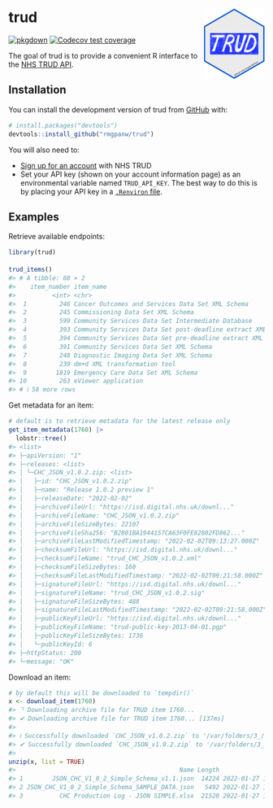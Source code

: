 
<!-- README.md is generated from README.Rmd. Please edit that file -->

# trud <a href="https://rmgpanw.github.io/trud/"><img src="man/figures/logo.png" align="right" height="138"/></a>

<!-- badges: start -->

[![pkgdown](https://github.com/rmgpanw/trud/actions/workflows/pkgdown.yaml/badge.svg)](https://github.com/rmgpanw/trud/actions/workflows/pkgdown.yaml) [![Codecov test
coverage](https://codecov.io/gh/rmgpanw/trud/branch/main/graph/badge.svg)](https://app.codecov.io/gh/rmgpanw/trud?branch=main)

<!-- badges: end -->

The goal of trud is to provide a convenient R interface to the [NHS TRUD
API](https://isd.digital.nhs.uk/trud/users/guest/filters/0/api).

## Installation

You can install the development version of trud from
[GitHub](https://github.com/) with:

``` r
# install.packages("devtools")
devtools::install_github("rmgpanw/trud")
```

You will also need to:

- [Sign up for an
  account](https://isd.digital.nhs.uk/trud/users/guest/filters/0/account/form)
  with NHS TRUD
- Set your API key (shown on your account information page) as an
  environmental variable named `TRUD_API_KEY`. The best way to do this
  is by placing your API key in a [`.Renviron`
  file](https://rstats.wtf/r-startup.html#renviron).

## Examples

Retrieve available endpoints:

``` r
library(trud)

trud_items()
#> # A tibble: 68 × 2
#>    item_number item_name                                                   
#>          <int> <chr>                                                       
#>  1         246 Cancer Outcomes and Services Data Set XML Schema            
#>  2         245 Commissioning Data Set XML Schema                           
#>  3         599 Community Services Data Set Intermediate Database           
#>  4         393 Community Services Data Set post-deadline extract XML Schema
#>  5         394 Community Services Data Set pre-deadline extract XML Schema 
#>  6         391 Community Services Data Set XML Schema                      
#>  7         248 Diagnostic Imaging Data Set XML Schema                      
#>  8         239 dm+d XML transformation tool                                
#>  9        1819 Emergency Care Data Set XML Schema                          
#> 10         263 eViewer application                                         
#> # ℹ 58 more rows
```

Get metadata for an item:

``` r
# default is to retrieve metadata for the latest release only
get_item_metadata(1760) |>
  lobstr::tree()
#> <list>
#> ├─apiVersion: "1"
#> ├─releases: <list>
#> │ └─CHC_JSON_v1.0.2.zip: <list>
#> │   ├─id: "CHC_JSON_v1.0.2.zip"
#> │   ├─name: "Release 1.0.2 preview 1"
#> │   ├─releaseDate: "2022-02-02"
#> │   ├─archiveFileUrl: "https://isd.digital.nhs.uk/downl..."
#> │   ├─archiveFileName: "CHC_JSON_v1.0.2.zip"
#> │   ├─archiveFileSizeBytes: 22107
#> │   ├─archiveFileSha256: "B2801BA1944157CA63F0FE82802FD862..."
#> │   ├─archiveFileLastModifiedTimestamp: "2022-02-02T09:13:27.000Z"
#> │   ├─checksumFileUrl: "https://isd.digital.nhs.uk/downl..."
#> │   ├─checksumFileName: "trud_CHC_JSON_v1.0.2.xml"
#> │   ├─checksumFileSizeBytes: 160
#> │   ├─checksumFileLastModifiedTimestamp: "2022-02-02T09:21:58.000Z"
#> │   ├─signatureFileUrl: "https://isd.digital.nhs.uk/downl..."
#> │   ├─signatureFileName: "trud_CHC_JSON_v1.0.2.sig"
#> │   ├─signatureFileSizeBytes: 488
#> │   ├─signatureFileLastModifiedTimestamp: "2022-02-02T09:21:58.000Z"
#> │   ├─publicKeyFileUrl: "https://isd.digital.nhs.uk/downl..."
#> │   ├─publicKeyFileName: "trud-public-key-2013-04-01.pgp"
#> │   ├─publicKeyFileSizeBytes: 1736
#> │   └─publicKeyId: 6
#> ├─httpStatus: 200
#> └─message: "OK"
```

Download an item:

``` r
# by default this will be downloaded to `tempdir()`
x <- download_item(1760)
#> ⠙ Downloading archive file for TRUD item 1760...
#> ✔ Downloading archive file for TRUD item 1760... [137ms]
#> 
#> ℹ Successfully downloaded `CHC_JSON_v1.0.2.zip` to '/var/folders/3_/pbrb8ydn6_q…
#> ✔ Successfully downloaded `CHC_JSON_v1.0.2.zip` to '/var/folders/3_/pbrb8ydn6_q…
#> 
unzip(x, list = TRUE)
#>                                             Name Length                Date
#> 1        JSON_CHC_V1_0_2_Simple_Schema_v1.1.json  14224 2022-01-27 12:01:00
#> 2 JSON_CHC_V1_0_2_Simple_Schema_SAMPLE_DATA.json   5492 2022-01-27 14:23:00
#> 3          CHC Production Log - JSON SIMPLE.xlsx  21520 2022-01-27 14:33:00
```
